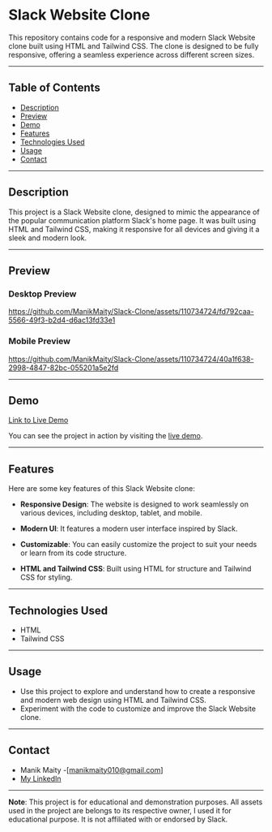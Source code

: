 # Slack Website Clone
This repository contains code for a responsive and modern Slack Website clone built using HTML and Tailwind CSS. The clone is designed to be fully responsive, offering a seamless experience across different screen sizes.

---

## Table of Contents

- [Description](https://github.com/ManikMaity/Slack-Clone#description)
- [Preview](https://github.com/ManikMaity/Slack-Clone#preview)
- [Demo](https://github.com/ManikMaity/Slack-Clone#demo)
- [Features](https://github.com/ManikMaity/Slack-Clone#features)  <!-- Add Features Section -->
- [Technologies Used](https://github.com/ManikMaity/Slack-Clone#technologies-used)
- [Usage](https://github.com/ManikMaity/Slack-Clone#usage)
- [Contact](https://github.com/ManikMaity/Slack-Clone#contact)

---

## Description

This project is a Slack Website clone, designed to mimic the appearance of the popular communication platform Slack's home page. It was built using HTML and Tailwind CSS, making it responsive for all devices and giving it a sleek and modern look.

---

## Preview

### Desktop Preview
https://github.com/ManikMaity/Slack-Clone/assets/110734724/fd792caa-5566-49f3-b2d4-d6ac13fd33e1

### Mobile Preview
https://github.com/ManikMaity/Slack-Clone/assets/110734724/40a1f638-2998-4847-82bc-055201a5e2fd

---



## Demo

[Link to Live Demo](https://manikmaity.github.io/Slack-Clone/)

You can see the project in action by visiting the [live demo](https://manikmaity.github.io/Slack-Clone/).

---

## Features

Here are some key features of this Slack Website clone:

- **Responsive Design**: The website is designed to work seamlessly on various devices, including desktop, tablet, and mobile.

- **Modern UI**: It features a modern user interface inspired by Slack.

- **Customizable**: You can easily customize the project to suit your needs or learn from its code structure.

- **HTML and Tailwind CSS**: Built using HTML for structure and Tailwind CSS for styling.

---

## Technologies Used

- HTML
- Tailwind CSS

---

## Usage

- Use this project to explore and understand how to create a responsive and modern web design using HTML and Tailwind CSS.
- Experiment with the code to customize and improve the Slack Website clone.

---

## Contact

- Manik Maity -[manikmaity010@gmail.com]
- [My LinkedIn](https://www.linkedin.com/in/manikmaity/)

---

**Note**: This project is for educational and demonstration purposes. All assets used in the project are belongs to its respective owner, I used it for educational purpose. It is not affiliated with or endorsed by Slack.

